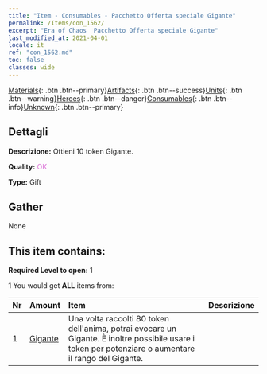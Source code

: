 ```yaml
---
title: "Item - Consumables - Pacchetto Offerta speciale Gigante"
permalink: /Items/con_1562/
excerpt: "Era of Chaos  Pacchetto Offerta speciale Gigante"
last_modified_at: 2021-04-01
locale: it
ref: "con_1562.md"
toc: false
classes: wide
---
```

 [Materials](/it/Items/){: .btn .btn--primary}[Artifacts](/it/Items/Artifacts/){: .btn .btn--success}[Units](/it/Items/Units/){: .btn .btn--warning}[Heroes](/it/Items/Heroes/){: .btn .btn--danger}[Consumables](/it/Items/Consumables/){: .btn .btn--info}[Unknown](/it/Items/Unknown/){: .btn .btn--primary}

## Dettagli
 **Descrizione:** Ottieni 10 token Gigante.

 **Quality:** <span style="color: #DA70D6">OK</span>

 **Type:** Gift

## Gather

  None

## This item contains:

 **Required Level to open:** 1

 1 You would get **ALL** items  from:

  | Nr | Amount |     Item    | Descrizione |
  |:---|:-------|:------------|:-----------:|
  | 1 | [Gigante](/it/Items/unt_241/) | Una volta raccolti 80 token dell'anima, potrai evocare un Gigante. È inoltre possibile usare i token per potenziare o aumentare il rango del Gigante. | 
